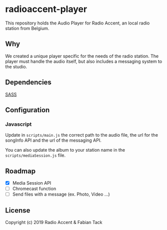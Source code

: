 # radioaccent-player
This repository holds the Audio Player for Radio Accent, an local radio station from Belgium.

## Why
We created a unique player specific for the needs of the radio station. The player must handle the audio itself, but also includes a messaging system to the studio.

## Dependencies
[SASS](https://www.npmjs.com/package/sass)

## Configuration
### Javascript
Update in `scripts/main.js` the correct path to the audio file, the url for the songInfo API and the url of the messaging API.

You can also update the album to your station name in the `scripts/mediaSession.js` file.

## Roadmap
* [x] Media Session API
* [ ] Chromecast function
* [ ] Send files with a message (ex. Photo, Video ...)
 
## License
Copyright (c) 2019 Radio Accent & Fabian Tack